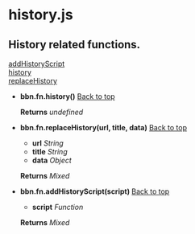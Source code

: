 # history.js

## History related functions.

<a name="bbn_top"></a>[addHistoryScript](#addHistoryScript)  
[history](#history)  
[replaceHistory](#replaceHistory)  


- <a name="history"></a>**bbn.fn.history()** [Back to top](#bbn_top)


  __Returns__ _undefined_ 

- <a name="replaceHistory"></a>**bbn.fn.replaceHistory(url, title, data)** [Back to top](#bbn_top)

  * __url__ _String_ 
  * __title__ _String_ 
  * __data__ _Object_ 

  __Returns__ _Mixed_ 

- <a name="addHistoryScript"></a>**bbn.fn.addHistoryScript(script)** [Back to top](#bbn_top)

  * __script__ _Function_ 

  __Returns__ _Mixed_ 